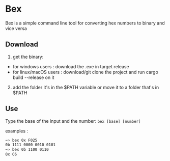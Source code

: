 # Bex

Bex is a simple command line tool for converting hex numbers to binary and vice versa

## Download

1. get the binary:
  * for windows users : download the .exe in target release
  * for linux/macOS users : download/git clone the project and run cargo build --release on it
2. add the folder it's in the $PATH variable or move it to a folder that's in $PATH

## Use
Type the base of the input and the number:
`bex [base] [number]`

examples :
 ```sh
~> bex 0x F025
0b 1111 0000 0010 0101
~> bex 0b 1100 0110
0x C6
```
 
